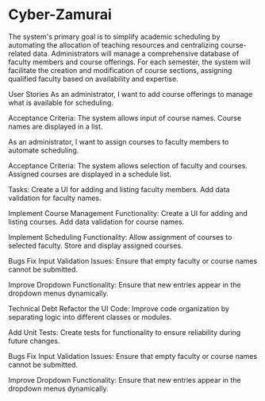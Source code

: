 # Cyber-Zamurai

The system's primary goal is to simplify academic scheduling by automating the allocation of teaching resources and centralizing course-related data. Administrators will manage a comprehensive database of faculty members and course offerings. For each semester, the system will facilitate the creation and modification of course sections, assigning 
qualified faculty based on availability and expertise.

User Stories
As an administrator, I want to add course offerings to manage what is available for scheduling.

Acceptance Criteria: The system allows input of course names. Course names are displayed in a list.

As an administrator, I want to assign courses to faculty members to automate scheduling.

Acceptance Criteria: The system allows selection of faculty and courses. Assigned courses are displayed in a schedule list.

Tasks: 
Create a UI for adding and listing faculty members. Add data validation for faculty names. 

Implement Course Management Functionality: Create a UI for adding and listing courses. Add data validation for course names. 

Implement Scheduling Functionality: Allow assignment of courses to selected faculty. Store and display assigned courses.

Bugs Fix Input Validation Issues: Ensure that empty faculty or course names cannot be submitted.

Improve Dropdown Functionality: Ensure that new entries appear in the dropdown menus dynamically.

Technical Debt
Refactor the UI Code: Improve code organization by separating logic into different classes or modules. 

Add Unit Tests: Create tests for functionality to ensure reliability during future changes.

Bugs
Fix Input Validation Issues: Ensure that empty faculty or course names cannot be submitted. 

Improve Dropdown Functionality: Ensure that new entries appear in the dropdown menus dynamically.
